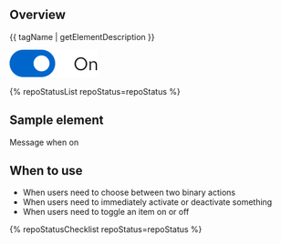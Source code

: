 ## Overview

{{ tagName | getElementDescription }}

<uxdot-example width-adjustment="78px">
  <img src="./switch-overview.svg" alt="example of switch that's on">
</uxdot-example>

{% repoStatusList repoStatus=repoStatus %}

## Sample element

<rh-switch id="sample-switch" aria-describedby="sample-message" accessible-label="Sample switch" checked>
  <div id="sample-message">
    <span data-state="on">Message when on</span>
    <span data-state="off" hidden>Message when off</span>
  </div>
</rh-switch>


## When to use

- When users need to choose between two binary actions
- When users need to immediately activate or deactivate something
- When users need to toggle an item on or off


{% repoStatusChecklist repoStatus=repoStatus %}
